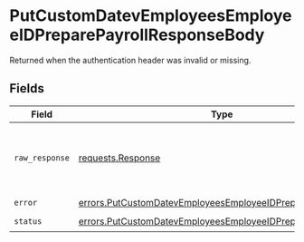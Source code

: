 # PutCustomDatevEmployeesEmployeeIDPreparePayrollResponseBody

Returned when the authentication header was invalid or missing.


## Fields

| Field                                                                                                                                        | Type                                                                                                                                         | Required                                                                                                                                     | Description                                                                                                                                  |
| -------------------------------------------------------------------------------------------------------------------------------------------- | -------------------------------------------------------------------------------------------------------------------------------------------- | -------------------------------------------------------------------------------------------------------------------------------------------- | -------------------------------------------------------------------------------------------------------------------------------------------- |
| `raw_response`                                                                                                                               | [requests.Response](https://requests.readthedocs.io/en/latest/api/#requests.Response)                                                        | :heavy_minus_sign:                                                                                                                           | Raw HTTP response; suitable for custom response parsing                                                                                      |
| `error`                                                                                                                                      | [errors.PutCustomDatevEmployeesEmployeeIDPreparePayrollError](../../models/errors/putcustomdatevemployeesemployeeidpreparepayrollerror.md)   | :heavy_check_mark:                                                                                                                           | N/A                                                                                                                                          |
| `status`                                                                                                                                     | [errors.PutCustomDatevEmployeesEmployeeIDPreparePayrollStatus](../../models/errors/putcustomdatevemployeesemployeeidpreparepayrollstatus.md) | :heavy_check_mark:                                                                                                                           | N/A                                                                                                                                          |